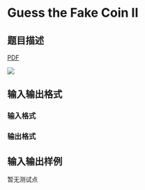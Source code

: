 # Guess the Fake Coin II

## 题目描述

[problemUrl]: https://uva.onlinejudge.org/index.php?option=com_onlinejudge&Itemid=8&category=823&page=show_problem&problem=4586

[PDF](https://uva.onlinejudge.org/external/127/p12733.pdf)

![](https://cdn.luogu.com.cn/upload/vjudge_pic/UVA12733/283b6f97bea1e9a22eb6e29c03bb25dc94526da9.png)

## 输入输出格式

### 输入格式

### 输出格式

## 输入输出样例

暂无测试点

